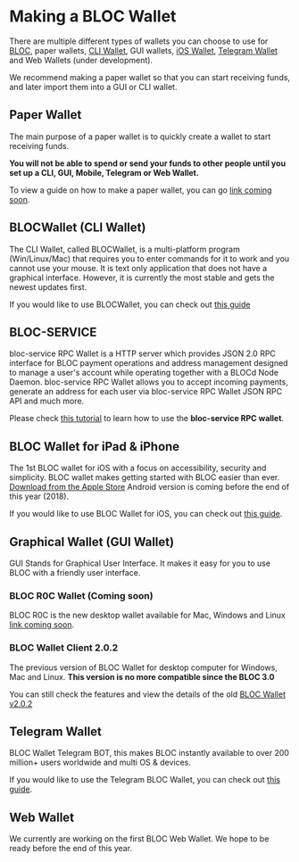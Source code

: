 # **Making a BLOC Wallet**

There are multiple different types of wallets you can choose to use for [BLOC](https://bloc.money), paper wallets, [CLI Wallet](../wallets/Using-BLOCWallet.md), GUI wallets, [iOS Wallet](../wallets/BLOC-iOS-wallet.md), [Telegram Wallet](../wallets/BLOC-Telegram-Wallet.md) and Web Wallets (under development).

We recommend making a paper wallet so that you can start receiving funds, and later import them into a GUI or CLI wallet.

## **Paper Wallet**

The main purpose of a paper wallet is to quickly create a wallet to start receiving funds.

**You will not be able to spend or send your funds to other people until you set up a CLI, GUI, Mobile, Telegram or Web Wallet.**

To view a guide on how to make a paper wallet, you can go [link coming soon](../#).

## **BLOCWallet (CLI Wallet)**

The CLI Wallet, called BLOCWallet, is a multi-platform program (Win/Linux/Mac) that requires you to enter commands for it to work and you cannot use your mouse. It is text only application that does not have a graphical interface. However, it is currently the most stable and gets the newest updates first.

If you would like to use BLOCWallet, you can check out [this guide](../wallets/Using-BLOCWallet.md)

## **BLOC-SERVICE**

bloc-service RPC Wallet is a HTTP server which provides JSON 2.0 RPC interface for BLOC payment operations and address management designed to manage a user's account while operating together with a BLOCd Node Daemon. bloc-service RPC Wallet allows you to accept incoming payments, generate an address for each user via bloc-service RPC Wallet JSON RPC API and much more.

Please check [this tutorial](../wallets/bloc-service-index.md) to learn how to use the **bloc-service RPC wallet**.

## **BLOC Wallet for iPad & iPhone**

The 1st BLOC wallet for iOS with a focus on accessibility, security and simplicity. BLOC wallet makes getting started with BLOC easier than ever. [Download from the Apple Store](https://itunes.apple.com/us/app/bloc-wallet-by-furiousteam-ltd/id1437924269?mt=8&ign-mpt=uo%3D2) Android version is coming before the end of this year (2018).

If you would like to use BLOC Wallet for iOS, you can check out [this guide](../wallets/BLOC-iOS-wallet.md).

## **Graphical Wallet (GUI Wallet)**

GUI Stands for Graphical User Interface. It makes it easy for you to use BLOC with a friendly user interface.

### BLOC R0C Wallet (Coming soon)

BLOC R0C is the new desktop wallet available for Mac, Windows and Linux [link coming soon](../#).

### BLOC Wallet Client 2.0.2

The previous version of BLOC Wallet for desktop computer for Windows, Mac and Linux.
**This version is no more compatible since the BLOC 3.0**

You can still check the features and view the details of the old [BLOC Wallet v2.0.2](../BLOC-GUI-Desktop-Wallet-V2)

## **Telegram Wallet**

BLOC Wallet Telegram BOT, this makes BLOC instantly available to over 200 million+ users worldwide and multi OS & devices.

If you would like to use the Telegram BLOC Wallet, you can check out [this guide](../wallets/BLOC-Telegram-Wallet.md).

## **Web Wallet**

We currently are working on the first BLOC Web Wallet. We hope to be ready before the end of this year.